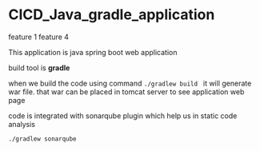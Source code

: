 # CICD_Java_gradle_application

feature 1
feature 4

This application is java spring boot web application  

build tool is **gradle**

when we build the code using command ```./gradlew build ``` it will generate war file. that war can be placed in tomcat server to see application web page

code is integrated with sonarqube plugin which help us in static code analysis 

``` ./gradlew sonarqube ```
